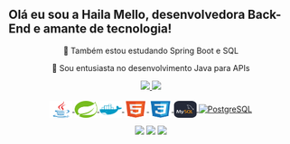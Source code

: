 ## Olá eu sou a Haila Mello, desenvolvedora Back-End e amante de tecnologia! 

<div align="center">

🌱 Também estou estudando Spring Boot e SQL

💬 Sou entusiasta no desenvolvimento Java para APIs

</div>

</div>
<div align="center">
  <a href="https://github.com/hailamello200">
  <img height="150em" src="https://github-readme-stats.vercel.app/api?username=hailamello200&show_icons=true&theme=dark&include_all_commits=true&count_private=true"/>
  <img height="150em" src="https://github-readme-stats.vercel.app/api/top-langs/?username=hailamello200&layout=compact&langs_count=7&theme=dark"/>
</div>
    
  <div style="display: inline_block" align="center"><br>
  <img align="center" alt="Java" height="30" width="40" src="https://raw.githubusercontent.com/devicons/devicon/master/icons/java/java-original.svg">
  <img align="center" alt="spring" height="30" width="40" src="https://raw.githubusercontent.com/devicons/devicon/master/icons/spring/spring-original.svg">
  <img align="center" alt="docker" height="30" width="40" src="https://raw.githubusercontent.com/devicons/devicon/master/icons/docker/docker-plain.svg">
  <img align="center" alt="HTML" height="30" width="40" src="https://raw.githubusercontent.com/devicons/devicon/master/icons/html5/html5-original.svg">
  <img align="center" alt="CSS" height="30" width="40" src="https://raw.githubusercontent.com/devicons/devicon/master/icons/css3/css3-original.svg">
  <img align="center" alt="MySQL" height="30" width="40" src="https://raw.githubusercontent.com/tandpfun/skill-icons/65dea6c4eaca7da319e552c09f4cf5a9a8dab2c8/icons/MySQL-Dark.svg">
  <img align="center" alt="PostgreSQL" height="30" width="40" src="https://www.svgrepo.com/show/303301/postgresql-logo.svg">

</div>

  <p></p>
  <div align="center"> 
  <a href="https://www.instagram.com/mellooo__h?igsh=YXA0YWN0aHozeXgw&utm_source=qr"><img src="https://img.shields.io/badge/-Instagram-%23E4405F?style=for-the-badge&logo=instagram&logoColor=white"></a>
  <a href = "mailto:hailamello822@gmail.com"><img src="https://img.shields.io/badge/-Gmail-%23333?style=for-the-badge&logo=gmail&logoColor=white"></a>
  <a href="https://www.linkedin.com/in/haila-mello-093a631b5?utm_source=share&utm_campaign=share_via&utm_content=profile&utm_medium=ios_app"><img src="https://img.shields.io/badge/-LinkedIn-%230077B5?style=for-the-badge&logo=linkedin&logoColor=white"></a> 
 
</div>
